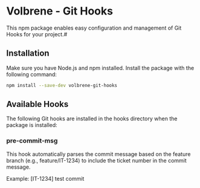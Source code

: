 # Volbrene - Git Hooks

This npm package enables easy configuration and management of Git Hooks for your project.#

## Installation

Make sure you have Node.js and npm installed. Install the package with the following command:

```sh
npm install --save-dev volbrene-git-hooks
```

## Available Hooks

The following Git hooks are installed in the hooks directory when the package is installed:

### pre-commit-msg

This hook automatically parses the commit message based on the feature branch (e.g., feature/IT-1234) to include the ticket number in the commit message.

Example: [IT-1234] test commit
